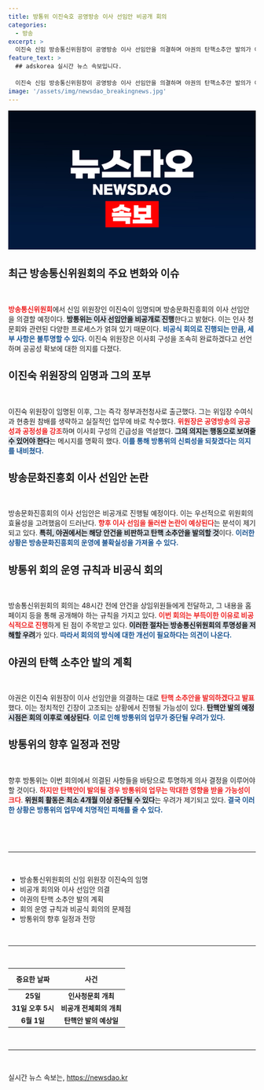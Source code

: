 ```yaml
---
title: 방통위 이진숙호 공영방송 이사 선임안 비공개 회의
categories:
  - 방송
excerpt: >
  이진숙 신임 방송통신위원장이 공영방송 이사 선임안을 의결하며 야권의 탄핵소추안 발의가 예정되어 있습니다. 방통위의 공백이 해소되었지만, 임명 후 즉각적인 반발과 헌재 결정 대기 속 업무 마비 우려가 커지고 있습니다!
feature_text: >
  ## adskorea 실시간 뉴스 속보입니다.

  이진숙 신임 방송통신위원장이 공영방송 이사 선임안을 의결하며 야권의 탄핵소추안 발의가 예정되어 있습니다. 방통위의 공백이 해소되었지만, 임명 후 즉각적인 반발과 헌재 결정 대기 속 업무 마비 우려가 커지고 있습니다!
image: '/assets/img/newsdao_breakingnews.jpg'
---
```


<p><img src="/assets/img/newsdao_breakingnews.jpg" alt="adskorea 속보" /></p>

<h2 data-ke-size="size26">최근 방송통신위원회의 주요 변화와 이슈</h2>

<p data-ke-size="size16"></p> 

<p data-ke-size="size16">&nbsp;</p>

<p data-ke-size="size16"><b><span style="color: #ee2323;">방송통신위원회</span></b>에서 신임 위원장인 이진숙이 임명되며 방송문화진흥회의 이사 선임안을 의결할 예정이다. <b><span style="background-color: #21538527;">방통위는 이사 선임안을 비공개로 진행</span></b>한다고 밝혔다. 이는 인사 청문회와 관련된 다양한 프로세스가 얽혀 있기 때문이다. <b><span style="color: #1a5490;">비공식 회의로 진행되는 만큼, 세부 사항은 불투명할 수 있다.</span></b> 이진숙 위원장은 이사회 구성을 조속히 완료하겠다고 선언하며 공공성 확보에 대한 의지를 다졌다.</p> 

<h2 data-ke-size="size26">이진숙 위원장의 임명과 그의 포부</h2>

<p data-ke-size="size16"></p> 

<p data-ke-size="size16">&nbsp;</p>

<p data-ke-size="size16">이진숙 위원장이 임명된 이후, 그는 즉각 정부과천청사로 출근했다. 그는 위임장 수여식과 현충원 참배를 생략하고 실질적인 업무에 바로 착수했다. <b><span style="color: #ee2323;">위원장은 공영방송의 공공성과 공정성을 강조</span></b>하며 이사회 구성의 긴급성을 역설했다. <b><span style="background-color: #21538527;">그의 의지는 행동으로 보여줄 수 있어야 한다</span></b>는 메시지를 명확히 했다. <b><span style="color: #1a5490;">이를 통해 방통위의 신뢰성을 되찾겠다는 의지를 내비쳤다.</span></b></p> 

<h2 data-ke-size="size26">방송문화진흥회 이사 선임안 논란</h2>

<p data-ke-size="size16"></p> 

<p data-ke-size="size16">&nbsp;</p>

<p data-ke-size="size16">방송문화진흥회의 이사 선임안은 비공개로 진행될 예정이다. 이는 우선적으로 위원회의 효율성을 고려했음이 드러난다. <b><span style="color: #ee2323;">향후 이사 선임을 둘러싼 논란이 예상된다</span></b>는 분석이 제기되고 있다. <b><span style="background-color: #21538527;">특히, 야권에서는 해당 안건을 비판하고 탄핵 소추안을 발의할 것</span></b>이다. <b><span style="color: #1a5490;">이러한 상황은 방송문화진흥회의 운영에 불확실성을 가져올 수 있다.</span></b></p> 

<h2 data-ke-size="size26">방통위 회의 운영 규칙과 비공식 회의</h2>

<p data-ke-size="size16"></p> 

<p data-ke-size="size16">&nbsp;</p>

<p data-ke-size="size16">방송통신위원회의 회의는 48시간 전에 안건을 상임위원들에게 전달하고, 그 내용을 홈페이지 등을 통해 공개해야 하는 규칙을 가지고 있다. <b><span style="color: #ee2323;">이번 회의는 부득이한 이유로 비공식적으로 진행</span></b>하게 된 점이 주목받고 있다. <b><span style="background-color: #21538527;">이러한 절차는 방송통신위원회의 투명성을 저해할 우려</span></b>가 있다. <b><span style="color: #1a5490;">따라서 회의의 방식에 대한 개선이 필요하다는 의견이 나온다.</span></b></p>

<h2 data-ke-size="size26">야권의 탄핵 소추안 발의 계획</h2>

<p data-ke-size="size16"></p> 

<p data-ke-size="size16">&nbsp;</p>

<p data-ke-size="size16">야권은 이진숙 위원장이 이사 선임안을 의결하는 대로 <b><span style="color: #ee2323;">탄핵 소추안을 발의하겠다고 발표</span></b>했다. 이는 정치적인 긴장이 고조되는 상황에서 진행될 가능성이 있다. <b><span style="background-color: #21538527;">탄핵안 발의 예정 시점은 회의 이후로 예상된다</span></b>. <b><span style="color: #1a5490;">이로 인해 방통위의 업무가 중단될 우려가 있다.</span></b></p>

<h2 data-ke-size="size26">방통위의 향후 일정과 전망</h2>

<p data-ke-size="size16"></p> 

<p data-ke-size="size16">&nbsp;</p>

<p data-ke-size="size16">향후 방통위는 이번 회의에서 의결된 사항들을 바탕으로 투명하게 의사 결정을 이루어야 할 것이다. <b><span style="color: #ee2323;">하지만 탄핵안이 발의될 경우 방통위의 업무는 막대한 영향을 받을 가능성이 크다</span></b>. <b><span style="background-color: #21538527;">위원회 활동은 최소 4개월 이상 중단될 수 있다</span></b>는 우려가 제기되고 있다. <b><span style="color: #1a5490;">결국 이러한 상황은 방통위의 업무에 치명적인 피해를 줄 수 있다.</span></b></p>

<p data-ke-size="size16">&nbsp;</p>

<p data-ke-size="size16">&nbsp;</p> 

<hr /> 

<p data-ke-size="size16">&nbsp;</p>

<ul>
    <li>방송통신위원회의 신임 위원장 이진숙의 임명</li>
    <li>비공개 회의와 이사 선임안 의결</li>
    <li>야권의 탄핵 소추안 발의 계획</li>
    <li>회의 운영 규칙과 비공식 회의의 문제점</li>
    <li>방통위의 향후 일정과 전망</li>
</ul>

<p data-ke-size="size16">&nbsp;</p> 

<hr /> 

<p data-ke-size="size16">&nbsp;</p>

<table style="width: 100%; border-collapse: collapse;">
    <thead>
        <tr>
            <th style="text-align: center; height: 35px;"><b>중요한 날짜</b></th>
            <th style="text-align: center; height: 35px;"><b>사건</b></th>
        </tr>
    </thead>
    <tbody>
        <tr>
            <td style="text-align: center; height: 17px;"><b>25일</b></td>
            <td style="text-align: center; height: 17px;"><b>인사청문회 개최</b></td>
        </tr>
        <tr>
            <td style="text-align: center; height: 17px;"><b>31일 오후 5시</b></td>
            <td style="text-align: center; height: 17px;"><b>비공개 전체회의 개최</b></td>
        </tr>
        <tr>
            <td style="text-align: center; height: 17px;"><b>6월 1일</b></td>
            <td style="text-align: center; height: 17px;"><b>탄핵안 발의 예상일</b></td>
        </tr>
    </tbody>
</table>

<p data-ke-size="size16">&nbsp;</p> 

<hr /> 

<p data-ke-size="size16">&nbsp;</p>
실시간 뉴스 속보는, <a href="https://newsdao.kr" rel="dofollow">https://newsdao.kr</a>


